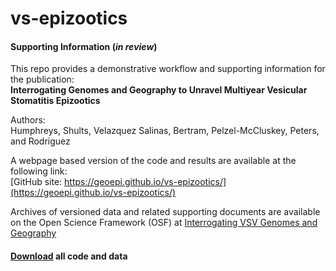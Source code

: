 # vs-epizootics

#### Supporting Information (*in review*) 
This repo provides a demonstrative workflow and supporting information for the publication:  
**Interrogating Genomes and Geography to Unravel Multiyear Vesicular Stomatitis Epizootics**  
  
Authors:  
Humphreys, Shults, Velazquez Salinas, Bertram, Pelzel-McCluskey, Peters, and  Rodriguez  
   
A webpage based version of the code and results are available at the following link:    
[GitHub site: https://geoepi.github.io/vs-epizootics/](https://geoepi.github.io/vs-epizootics/)  
  
Archives of versioned data and related supporting documents are available on the Open Science Framework (OSF) at [Interrogating VSV Genomes and Geography](https://osf.io/ghzfq/)  
   
#### <a class="github-button" href="https://github.com/geoepi/vs-epizootics/archive/refs/heads/main.zip" data-color-scheme="no-preference: dark; light: light; dark: dark;" data-icon="octicon-download" data-size="large" aria-label="Download buttons/github-buttons on GitHub">Download</a> all code and data 
